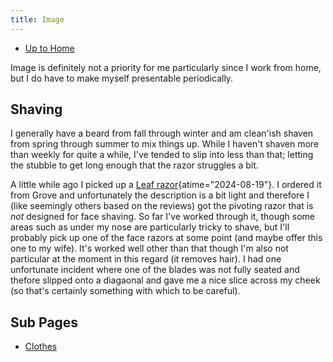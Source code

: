 ```yaml
---
title: Image
---
```


- [Up to Home](./)

Image is definitely not a priority for me particularly since I work from home,
but I do have to make myself presentable periodically.

## Shaving

I generally have a beard from fall through winter and am clean'ish shaven
from spring through summer to mix things up. While I haven't shaven more
than weekly for quite a while, I've tended to slip into less than that;
letting the stubble to get long enough that the razor struggles a bit.

A little while ago I picked up a
[Leaf razor](https://leafshave.com/ "Leaf Shave Official | Plastic Free Shaving Made Easy"){atime="2024-08-19"}.
I ordered it from Grove and unfortunately the description is a bit light
and therefore I (like seemingly others based on the reviews) got the pivoting
razor that is _not_ designed for face shaving. So far I've worked through it,
though some areas such as under my nose are particularly tricky to shave, but
I'll probably pick up one of the face razors at some point (and maybe offer this
one to my wife). It's worked well other than that though I'm also not particular
at the moment in this regard (it removes hair).
I had one unfortunate incident where one of the blades was not fully
seated and thefore slipped onto a diagaonal and gave me a nice slice across my cheek
(so that's certainly something with which to be careful).

## Sub Pages

- [Clothes](clothes)


